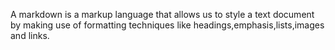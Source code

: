 A markdown is a markup language that allows us to style a text document by making use of formatting techniques like headings,emphasis,lists,images and links.